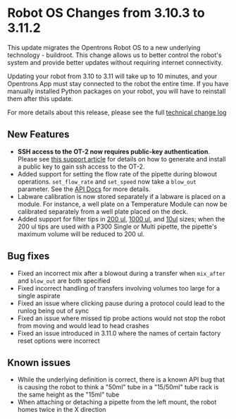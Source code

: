 # Robot OS Changes from 3.10.3 to 3.11.2

This update migrates the Opentrons Robot OS to a new underlying technology - buildroot. This change allows us to better control the robot's system and provide better updates without requiring internet connectivity.

Updating your robot from 3.10 to 3.11 will take up to 10 minutes, and your Opentrons App must stay connected to the robot the entire time. If you have manually installed Python packages on your robot, you will have to reinstall them after this update.

For more details about this release, please see the full [technical change log][changelog]

## New Features

- **SSH access to the OT-2 now requires public-key authentication**. Please see [this support article][ot2-ssh] for details on how to generate and install a public key to gain ssh access to the OT-2.
- Added support for setting the flow rate of the pipette during blowout operations. `set_flow_rate` and `set_speed` now take a `blow_out` parameter. See the [API Docs][blowoutflowrate] for more details.
- Labware calibration is now stored separately if a labware is placed on a module. For instance, a well plate on a Temperature Module can now be calibrated separately from a well plate placed on the deck.
- Added support for filter tips in [200 ul][filter-200], [1000 ul][filter-1k], and [10ul][filter-10] sizes; when the 200 ul tips are used with a P300 Single or Multi pipette, the pipette's maximum volume will be reduced to 200 ul.

## Bug fixes

- Fixed an incorrect mix after a blowout during a transfer when `mix_after` and `blow_out` are both specified
- Fixed incorrect handling of transfers involving volumes too large for a single aspirate
- Fixed an issue where clicking pause during a protocol could lead to the runlog being out of sync
- Fixed an issue where missed tip probe actions would not stop the robot from moving and would lead to head crashes
- Fixed an issue introduced in 3.11.0 where the names of certain factory reset options were incorrect

## Known issues

- While the underlying definition is correct, there is a known API bug that is causing the robot to think a "50ml" tube in a "15/50ml" tube rack is the same height as the "15ml" tube
- When attaching or detaching a pipette from the left mount, the robot homes twice in the X direction

[changelog]: https://github.com/Opentrons/opentrons/blob/edge/CHANGELOG.md
[ot2-ssh]: https://support.opentrons.com/en/articles/3203681-enabling-ssh-access-to-your-ot2
[blowoutflowrate]: https://docs.opentrons.com/atomic%20commands.html#controlling-speed
[filter-200]: https://labware.opentrons.com/opentrons_96_filtertiprack_200ul
[filter-1k]: https://labware.opentrons.com/opentrons_96_filtertiprack_1000ul
[filter-10]: https://labware.opentrons.com/opentrons_96_filtertiprack_10ul
